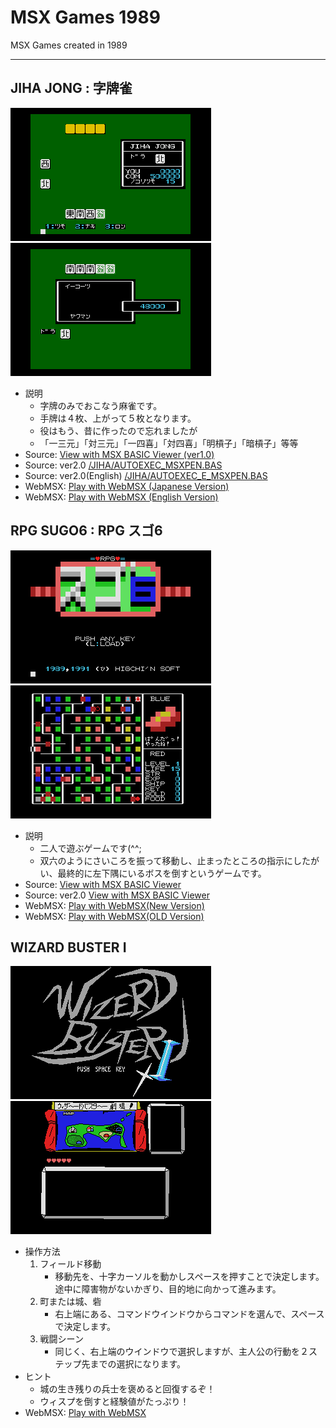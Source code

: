 # MSX Games 1989
MSX Games created in 1989

-----

## JIHA JONG : 字牌雀
![1](img/jiha1.gif) ![2](img/jiha2.gif)
- 説明
  - 字牌のみでおこなう麻雀です。
  - 手牌は４枚、上がって５枚となります。
  - 役はもう、昔に作ったので忘れましたが
  - 「一三元」「対三元」「一四喜」「対四喜」「明槓子」「暗槓子」等等
- Source: <a href="https://www.minagi.jp/apps/mbv/?basic_url=https://xionchannel.github.io/MSX_repo/JIHA/AUTOEXEC.BAS">View with MSX BASIC Viewer (ver1.0)</a>
- Source: ver2.0 <a href="https://github.com/xionchannel/MSX_repo/blob/master/JIHA/AUTOEXEC_MSXPEN.BAS">/JIHA/AUTOEXEC_MSXPEN.BAS</a>
- Source: ver2.0(English) <a href="https://github.com/xionchannel/MSX_repo/blob/master/JIHA/AUTOEXEC_E_MSXPEN.BAS">/JIHA/AUTOEXEC_E_MSXPEN.BAS</a>
- WebMSX: <a href="https://webmsx.org/?MACHINE=MSX2J&STATE_URL=https://xionchannel.github.io/MSX_repo/JIHA/JIHAJAN2.wst">Play with WebMSX (Japanese Version)</a>
- WebMSX: <a href="https://webmsx.org/?MACHINE=MSX2J&STATE_URL=https://xionchannel.github.io/MSX_repo/JIHA/JIHAJAN2E.wst">Play with WebMSX (English Version)</a>

## RPG SUGO6 : RPG スゴ6
![1](img/sugo61.gif) ![2](img/sugo62.gif)
- 説明
  - 二人で遊ぶゲームです(^^;
  - 双六のようにさいころを振って移動し、止まったところの指示にしたがい、最終的に左下隅にいるボスを倒すというゲームです。
- Source: <a href="https://www.minagi.jp/apps/mbv/?basic_url=https://xionchannel.github.io/MSX_repo/SUGO6/AUTOEXEC.BAS">View with MSX BASIC Viewer</a>
- Source: ver2.0 <a href="https://github.com/xionchannel/MSX_repo/blob/master/SUGO6/AUTOEXEC_MSXPEN.BAS">View with MSX BASIC Viewer</a>
- WebMSX: <a href="https://webmsx.org/?MACHINE=MSX2J&STATE_URL=https://xionchannel.github.io/MSX_repo/SUGO6/SUGO62.wst">Play with WebMSX(New Version)</a>
- WebMSX: <a href="https://webmsx.org/?MACHINE=MSX2J&DISK=https://xionchannel.github.io/MSX_repo/SUGO6/SUGO6.DSK">Play with WebMSX(OLD Version)</a>

## WIZARD BUSTER I
![1](img/wiz11.gif) ![2](img/wiz12.gif)
- 操作方法
  1. フィールド移動
     - 移動先を、十字カーソルを動かしスペースを押すことで決定します。途中に障害物がないかぎり、目的地に向かって進みます。
  2. 町または城、砦
     - 右上端にある、コマンドウインドウからコマンドを選んで、スペースで決定します。
  3. 戦闘シーン
     - 同じく、右上端のウインドウで選択しますが、主人公の行動を２ステップ先までの選択になります。
- ヒント
  - 城の生き残りの兵士を褒めると回復するぞ！
  - ウィスプを倒すと経験値がたっぷり！
- WebMSX: <a href="https://webmsx.org/?MACHINE=MSX2J&DISK=https://xionchannel.github.io/MSX_repo/WIZ1/WIZ1.DSK">Play with WebMSX</a>
